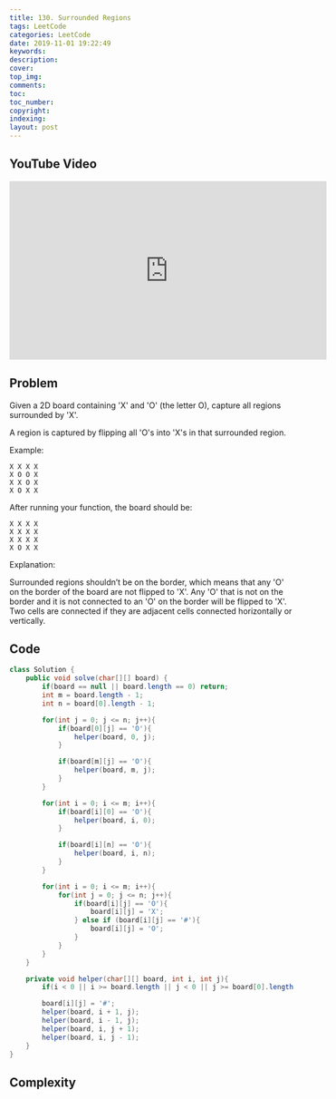 ```yaml
---
title: 130. Surrounded Regions
tags: LeetCode
categories: LeetCode
date: 2019-11-01 19:22:49
keywords:
description:
cover:
top_img:
comments:
toc:
toc_number:
copyright:
indexing:
layout: post
---
```


## YouTube Video

<iframe width="560" height="315" src="https://www.youtube.com/embed/LzPndif-j4k" frameborder="0" allow="accelerometer; autoplay; encrypted-media; gyroscope; picture-in-picture" allowfullscreen></iframe>

## Problem

Given a 2D board containing 'X' and 'O' (the letter O), capture all regions surrounded by 'X'.

A region is captured by flipping all 'O's into 'X's in that surrounded region.

Example:

```
X X X X
X O O X
X X O X
X O X X
```

After running your function, the board should be:

```
X X X X
X X X X
X X X X
X O X X
```

Explanation:

Surrounded regions shouldn’t be on the border, which means that any 'O' on the border of the board are not flipped to 'X'. Any 'O' that is not on the border and it is not connected to an 'O' on the border will be flipped to 'X'. Two cells are connected if they are adjacent cells connected horizontally or vertically.

## Code

```java
class Solution {
    public void solve(char[][] board) {
        if(board == null || board.length == 0) return;
        int m = board.length - 1;
        int n = board[0].length - 1;

        for(int j = 0; j <= n; j++){
            if(board[0][j] == 'O'){
                helper(board, 0, j);
            }

            if(board[m][j] == 'O'){
                helper(board, m, j);
            }
        }

        for(int i = 0; i <= m; i++){
            if(board[i][0] == 'O'){
                helper(board, i, 0);
            }

            if(board[i][n] == 'O'){
                helper(board, i, n);
            }
        }

        for(int i = 0; i <= m; i++){
            for(int j = 0; j <= n; j++){
                if(board[i][j] == 'O'){
                    board[i][j] = 'X';
                } else if (board[i][j] == '#'){
                    board[i][j] = 'O';
                }
            }
        }
    }

    private void helper(char[][] board, int i, int j){
        if(i < 0 || i >= board.length || j < 0 || j >= board[0].length || board[i][j] != 'O') return;

        board[i][j] = '#';
        helper(board, i + 1, j);
        helper(board, i - 1, j);
        helper(board, i, j + 1);
        helper(board, i, j - 1);
    }
}
```

## Complexity
